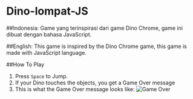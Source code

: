 # Dino-lompat-JS

##Indonesia:
Game yang terinspirasi dari game Dino Chrome, game ini dibuat dengan bahasa JavaScript.

##English:
This game is inspired by the Dino Chrome game, this game is made with JavaScript language.

##How To Play
1. Press `Space` to Jump.
2. If your Dino touches the objects, you get a Game Over message
3. This is what the Game Over message looks like:
![Game Over](https://github.com/user-attachments/assets/aeb2e51e-d787-4002-8a8a-0280b1194f88)
